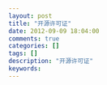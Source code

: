 ```yaml
---
layout: post
title: "开源许可证"
date: 2012-09-09 18:04:00 
comments: true
categories: []
tags: []
description: "开源许可证"
keywords: 
---
```



 
  
  
 


